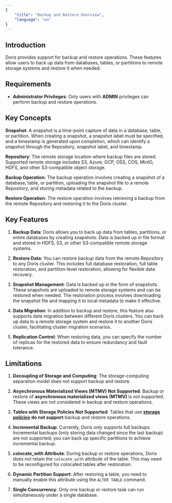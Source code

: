 ```yaml
---
{
    "title": "Backup and Restore Overview",
    "language": "en"
}
---
```


<!--
Licensed to the Apache Software Foundation (ASF) under one
or more contributor license agreements.  See the NOTICE file
distributed with this work for additional information
regarding copyright ownership.  The ASF licenses this file
to you under the Apache License, Version 2.0 (the
"License"); you may not use this file except in compliance
with the License.  You may obtain a copy of the License at

  http://www.apache.org/licenses/LICENSE-2.0

Unless required by applicable law or agreed to in writing,
software distributed under the License is distributed on an
"AS IS" BASIS, WITHOUT WARRANTIES OR CONDITIONS OF ANY
KIND, either express or implied.  See the License for the
specific language governing permissions and limitations
under the License.
-->

## Introduction

Doris provides support for backup and restore operations. These features allow users to back up data from databases, tables, or partitions to remote storage systems and restore it when needed.

## Requirements

- **Administrator Privileges**: Only users with **ADMIN** privileges can perform backup and restore operations.

## Key Concepts

**Snapshot**:
   A snapshot is a time-point capture of data in a database, table, or partition. When creating a snapshot, a snapshot label must be specified, and a timestamp is generated upon completion, which can identify a snapshot through the Repository, snapshot label, and timestamp.

**Repository**:
   The remote storage location where backup files are stored. Supported remote storage includes S3, Azure, GCP, OSS, COS, MinIO, HDFS, and other S3-compatible object storage.

**Backup Operation**:
   The backup operation involves creating a snapshot of a database, table, or partition, uploading the snapshot file to a remote Repository, and storing metadata related to the backup.

**Restore Operation**:
   The restore operation involves retrieving a backup from the remote Repository and restoring it to the Doris cluster.

## Key Features

1. **Backup Data**:
   Doris allows you to back up data from tables, partitions, or entire databases by creating snapshots. Data is backed up in file format and stored in HDFS, S3, or other S3-compatible remote storage systems.

2. **Restore Data**:
   You can restore backup data from the remote Repository to any Doris cluster. This includes full database restoration, full table restoration, and partition-level restoration, allowing for flexible data recovery.

3. **Snapshot Management**:
   Data is backed up in the form of snapshots. These snapshots are uploaded to remote storage systems and can be restored when needed. The restoration process involves downloading the snapshot file and mapping it to local metadata to make it effective.

4. **Data Migration**:
   In addition to backup and restore, this feature also supports data migration between different Doris clusters. You can back up data to a remote storage system and restore it to another Doris cluster, facilitating cluster migration scenarios.

5. **Replication Control**:
   When restoring data, you can specify the number of replicas for the restored data to ensure redundancy and fault tolerance.

## Limitations

1. **Decoupling of Storage and Computing**:
   The storage-computing separation model does not support backup and restore.

2. **Asynchronous Materialized Views (MTMV) Not Supported**:
   Backup or restore of **asynchronous materialized views (MTMV)** is not supported. These views are not considered in backup and restore operations.

3. **Tables with Storage Policies Not Supported**:
   Tables that use [**storage policies**](../../../table-desgin/tiered-storage/remote-storage.md) **do not support** backup and restore operations.

4. **Incremental Backup**:
   Currently, Doris only supports full backups. Incremental backups (only storing data changed since the last backup) are not supported; you can back up specific partitions to achieve incremental backup.

5. **colocate_with Attribute**:
   During backup or restore operations, Doris does not retain the `colocate_with` attribute of the table. This may need to be reconfigured for colocated tables after restoration.

6. **Dynamic Partition Support**:
   After restoring a table, you need to manually enable this attribute using the `ALTER TABLE` command.

7. **Single Concurrency**:
   Only one backup or restore task can run simultaneously under a single database.


